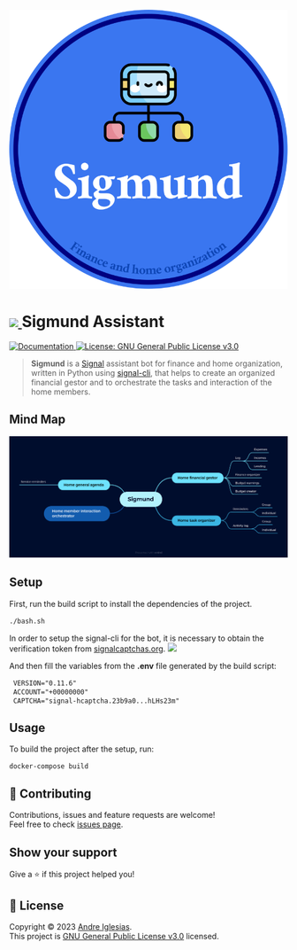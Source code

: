 <p align="center">
  <img src="media/sigmund.svg"/>
</p>

<h1>
  <a href="https://www.signal.org/">
    <img src="https://user-images.githubusercontent.com/35022933/215067099-b2a98de6-a04d-4a85-9e51-001d1a750c35.png" height="50px"/>
  </a>
  Sigmund Assistant
</h1>
<p>
  <a href="https://andreiglesias.github.io/sigmund/" target="_blank">
    <img alt="Documentation" src="https://img.shields.io/badge/documentation-yes-brightgreen.svg" />
  </a>
  <a href="https://github.com/AndreIglesias/sigmund/blob/main/LICENSE" target="_blank">
    <img alt="License: GNU General Public License v3.0" src="https://img.shields.io/badge/License-GNU General Public License v3.0-yellow.svg" />
  </a>
</p>

> <b>Sigmund</b> is a <a href="https://www.signal.org/">Signal</a> assistant bot for finance and home organization, written in Python using <a href="https://github.com/AsamK/signal-cli">signal-cli</a>, that helps to create an organized financial gestor and to orchestrate the tasks and interaction of the home members.

<h2>
  Mind Map
</h2>
<p align="center">
  <img src="media/mind-map.png"/>
</p>

<h2 id="Setup">
Setup
</h2>
First, run the build script to install the dependencies of the project.

```bash
./bash.sh
```

In order to setup the signal-cli for the bot, it is necessary to obtain the verification token from <a href="https://signalcaptchas.org/registration/generate.html">signalcaptchas.org</a>.
<img src="https://user-images.githubusercontent.com/35022933/218282005-1ae5bd63-03f5-4745-8cc2-ff0c821595e8.png"/>

And then fill the variables from the <b>.env</b> file generated by the build script:

  ```
   VERSION="0.11.6"
   ACCOUNT="+00000000"
   CAPTCHA="signal-hcaptcha.23b9a0...hLHs23m"
  ```
</h2>

<h2>
  Usage
</h2>

To build the project after the setup, run:
```
docker-compose build
```

## 🤝 Contributing

Contributions, issues and feature requests are welcome!<br />Feel free to check [issues page](https://github.com/AndreIglesias/sigmund/issues). 

## Show your support

Give a ⭐️ if this project helped you!

## 📝 License

Copyright © 2023 [Andre Iglesias](https://github.com/AndreIglesias).<br />
This project is [GNU General Public License v3.0](https://github.com/AndreIglesias/sigmund/blob/main/LICENSE) licensed.

